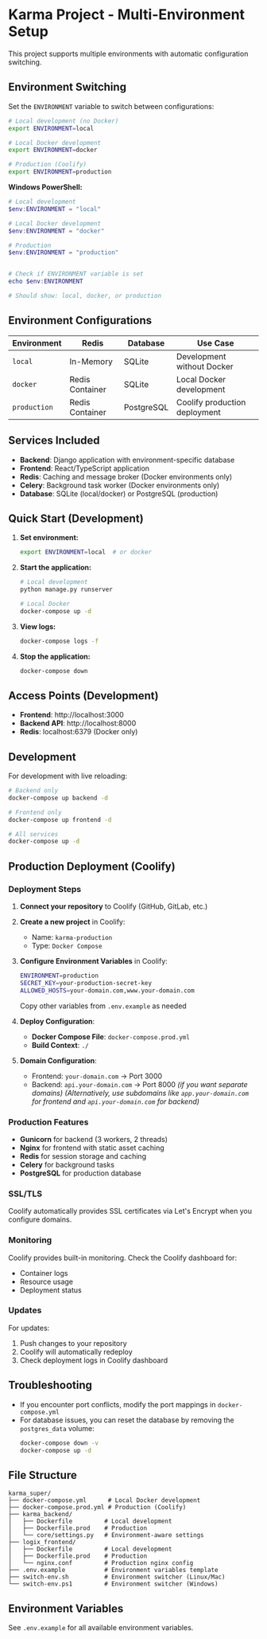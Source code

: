 # Karma Project - Multi-Environment Setup

This project supports multiple environments with automatic configuration switching.

## Environment Switching

Set the `ENVIRONMENT` variable to switch between configurations:

```bash
# Local development (no Docker)
export ENVIRONMENT=local

# Local Docker development
export ENVIRONMENT=docker

# Production (Coolify)
export ENVIRONMENT=production
```

**Windows PowerShell:**
```powershell
# Local development
$env:ENVIRONMENT = "local"

# Local Docker development
$env:ENVIRONMENT = "docker"

# Production
$env:ENVIRONMENT = "production"


# Check if ENVIRONMENT variable is set
echo $env:ENVIRONMENT

# Should show: local, docker, or production
```

## Environment Configurations

| Environment | Redis | Database | Use Case |
|-------------|-------|----------|----------|
| `local` | In-Memory | SQLite | Development without Docker |
| `docker` | Redis Container | SQLite | Local Docker development |
| `production` | Redis Container | PostgreSQL | Coolify production deployment |

## Services Included

- **Backend**: Django application with environment-specific database
- **Frontend**: React/TypeScript application
- **Redis**: Caching and message broker (Docker environments only)
- **Celery**: Background task worker (Docker environments only)
- **Database**: SQLite (local/docker) or PostgreSQL (production)

## Quick Start (Development)

1. **Set environment:**
   ```bash
   export ENVIRONMENT=local  # or docker
   ```

2. **Start the application:**
   ```bash
   # Local development
   python manage.py runserver
   
   # Local Docker
   docker-compose up -d
   ```

3. **View logs:**
   ```bash
   docker-compose logs -f
   ```

4. **Stop the application:**
   ```bash
   docker-compose down
   ```

## Access Points (Development)

- **Frontend**: http://localhost:3000
- **Backend API**: http://localhost:8000
- **Redis**: localhost:6379 (Docker only)

## Development

For development with live reloading:

```bash
# Backend only
docker-compose up backend -d

# Frontend only
docker-compose up frontend -d

# All services
docker-compose up -d
```

## Production Deployment (Coolify)

### Deployment Steps

1. **Connect your repository** to Coolify (GitHub, GitLab, etc.)

2. **Create a new project** in Coolify:
   - Name: `karma-production`
   - Type: `Docker Compose`

3. **Configure Environment Variables** in Coolify:
   ```bash
   ENVIRONMENT=production
   SECRET_KEY=your-production-secret-key
   ALLOWED_HOSTS=your-domain.com,www.your-domain.com
   ```
   Copy other variables from `.env.example` as needed

4. **Deploy Configuration**:
   - **Docker Compose File**: `docker-compose.prod.yml`
   - **Build Context**: `./`

5. **Domain Configuration**:
   - Frontend: `your-domain.com` → Port 3000
   - Backend: `api.your-domain.com` → Port 8000 *(if you want separate domains)*
   *(Alternatively, use subdomains like `app.your-domain.com` for frontend and `api.your-domain.com` for backend)*

### Production Features

- **Gunicorn** for backend (3 workers, 2 threads)
- **Nginx** for frontend with static asset caching
- **Redis** for session storage and caching
- **Celery** for background tasks
- **PostgreSQL** for production database

### SSL/TLS

Coolify automatically provides SSL certificates via Let's Encrypt when you configure domains.

### Monitoring

Coolify provides built-in monitoring. Check the Coolify dashboard for:
- Container logs
- Resource usage
- Deployment status

### Updates

For updates:
1. Push changes to your repository
2. Coolify will automatically redeploy
3. Check deployment logs in Coolify dashboard

## Troubleshooting

- If you encounter port conflicts, modify the port mappings in `docker-compose.yml`
- For database issues, you can reset the database by removing the `postgres_data` volume:
  ```bash
  docker-compose down -v
  docker-compose up -d
  ```

## File Structure

```
karma_super/
├── docker-compose.yml      # Local Docker development
├── docker-compose.prod.yml # Production (Coolify)
├── karma_backend/
│   ├── Dockerfile         # Local development
│   ├── Dockerfile.prod    # Production
│   └── core/settings.py   # Environment-aware settings
├── logix_frontend/
│   ├── Dockerfile         # Local development
│   ├── Dockerfile.prod    # Production
│   └── nginx.conf         # Production nginx config
├── .env.example           # Environment variables template
├── switch-env.sh          # Environment switcher (Linux/Mac)
└── switch-env.ps1         # Environment switcher (Windows)
```

## Environment Variables

See `.env.example` for all available environment variables.
